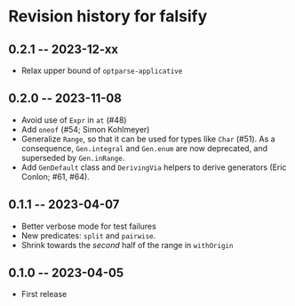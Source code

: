# Revision history for falsify

## 0.2.1 -- 2023-12-xx

* Relax upper bound of `optparse-applicative`

## 0.2.0 -- 2023-11-08

* Avoid use of `Expr` in `at` (#48)
* Add `oneof` (#54; Simon Kohlmeyer)
* Generalize `Range`, so that it can be used for types like `Char` (#51).
  As a consequence, `Gen.integral` and `Gen.enum` are now deprecated, and
  superseded by `Gen.inRange`.
* Add `GenDefault` class and `DerivingVia` helpers to derive generators
  (Eric Conlon; #61, #64).

## 0.1.1 -- 2023-04-07

* Better verbose mode for test failures
* New predicates: `split` and `pairwise`.
* Shrink towards the _second_ half of the range in `withOrigin`

## 0.1.0 -- 2023-04-05

* First release
